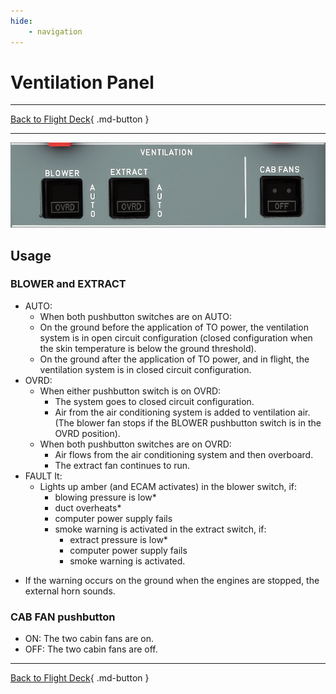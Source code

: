 ```yaml
---
hide:
    - navigation
---
```


# Ventilation Panel

---

[Back to Flight Deck](../flight-deck.md){ .md-button }

---

![Ventilation Panel](../../../assets/a32nx-briefing/overhead-panel/vent.png "Ventilation Panel")

## Usage

### BLOWER and EXTRACT

- AUTO:
    - When both pushbutton switches are on AUTO:
    - On the ground before the application of TO power, the ventilation system is in open circuit configuration (closed configuration when the skin temperature is below the ground threshold).
    - On the ground after the application of TO power, and in flight, the ventilation system is in closed circuit configuration.
- OVRD:
    - When either pushbutton switch is on OVRD:
        - The system goes to closed circuit configuration.
        - Air from the air conditioning system is added to ventilation air. (The blower fan stops if the BLOWER pushbutton switch is in the OVRD position).
    - When both pushbutton switches are on OVRD:
        - Air flows from the air conditioning system and then overboard.
        - The extract fan continues to run.
- FAULT It:
    - Lights up amber (and ECAM activates) in the blower switch, if:
        - blowing pressure is low*
        - duct overheats*
        - computer power supply fails
        - smoke warning is activated in the extract switch, if:
            - extract pressure is low*
            - computer power supply fails
            - smoke warning is activated.

* If the warning occurs on the ground when the engines are stopped,
the external horn sounds.

### CAB FAN pushbutton

- ON: The two cabin fans are on.
- OFF: The two cabin fans are off.

---

[Back to Flight Deck](../flight-deck.md){ .md-button }
